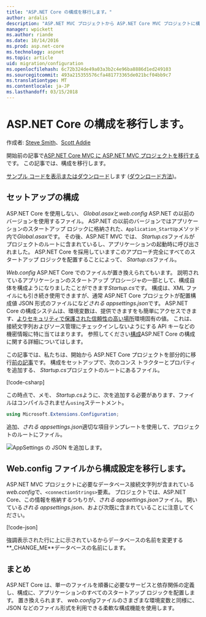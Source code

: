 ```yaml
---
title: "ASP.NET Core の構成を移行します。"
author: ardalis
description: "ASP.NET MVC プロジェクトから ASP.NET Core MVC プロジェクトに構成を移行する方法を説明します。"
manager: wpickett
ms.author: riande
ms.date: 10/14/2016
ms.prod: asp.net-core
ms.technology: aspnet
ms.topic: article
uid: migration/configuration
ms.openlocfilehash: 6c72b324de49a03a3b2c4e96ba8886d1ed249103
ms.sourcegitcommit: 493a215355576cfa481773365de021bcf04bb9c7
ms.translationtype: MT
ms.contentlocale: ja-JP
ms.lasthandoff: 03/15/2018
---
```

# <a name="migrating-configuration-to-aspnet-core"></a>ASP.NET Core の構成を移行します。

作成者: [Steve Smith](https://ardalis.com/)、[Scott Addie](https://scottaddie.com)

開始前の記事で[ASP.NET Core MVC に ASP.NET MVC プロジェクトを移行する](mvc.md)です。 この記事では、構成を移行します。

[サンプル コードを表示またはダウンロード](https://github.com/aspnet/Docs/tree/master/aspnetcore/migration/configuration/samples)します ([ダウンロード方法](xref:tutorials/index#how-to-download-a-sample))。

## <a name="setup-configuration"></a>セットアップの構成

ASP.NET Core を使用しない、 *Global.asax*と*web.config* ASP.NET の以前のバージョンを使用するファイル。 ASP.NET の以前のバージョンではアプリケーションのスタートアップ ロジックに格納された、`Application_StartUp`メソッド内で*Global.asax*です。 その後、ASP.NET MVC では、 *Startup.cs*ファイルがプロジェクトのルートに含まれているし、アプリケーションの起動時に呼び出されました。 ASP.NET Core を採用していますこのアプローチ完全にすべてのスタートアップ ロジックを配置することによって、 *Startup.cs*ファイル。

*Web.config* ASP.NET Core でのファイルが置き換えられてもいます。 説明されているアプリケーションのスタートアップ プロシージャの一部として、構成自体を構成ようになりましたことができます*Startup.cs*です。 構成は、XML ファイルにも引き続き使用できますが、通常 ASP.NET Core プロジェクトが配置構成値 JSON 形式のファイルになど*される appsettings.json*です。 ASP.NET Core の構成システムは、環境変数は、提供できますをも簡単にアクセスできます、[よりセキュリティで保護された信頼性の高い場所](xref:security/app-secrets)環境固有の値。 これは、接続文字列およびソース管理にチェックインしないようにする API キーなどの機密情報に特に当てはまります。 参照してください[構成](xref:fundamentals/configuration/index)ASP.NET Core の構成に関する詳細についてはします。

この記事では、私たちは、開始から ASP.NET Core プロジェクトを部分的に移行[前の記事](mvc.md)です。 構成をセットアップで、次のコンス トラクターとプロパティを追加する、 *Startup.cs*プロジェクトのルートにあるファイル。

[!code-csharp[](configuration/samples/WebApp1/src/WebApp1/Startup.cs?range=11-21)]

この時点で、メモ、 *Startup.cs*ように、次を追加する必要があります、ファイルはコンパイルされません`using`ステートメント。

```csharp
using Microsoft.Extensions.Configuration;
```

追加、*される appsettings.json*適切な項目テンプレートを使用して、プロジェクトのルートにファイル。

![AppSettings の JSON を追加します。](configuration/_static/add-appsettings-json.png)

## <a name="migrate-configuration-settings-from-webconfig"></a>Web.config ファイルから構成設定を移行します。

ASP.NET MVC プロジェクトに必要なデータベース接続文字列が含まれている*web.config*で、`<connectionStrings>`要素。 プロジェクトでは、ASP.NET Core、この情報を格納するつもりが、*される appsettings.json*ファイル。 開いている*される appsettings.json*、および次既に含まれていることに注意してください。

[!code-json[](../migration/configuration/samples/WebApp1/src/WebApp1/appsettings.json?highlight=4)]


強調表示された行に上に示されているからデータベースの名前を変更する**_CHANGE_ME**データベースの名前にします。

## <a name="summary"></a>まとめ

ASP.NET Core は、単一のファイルを順番に必要なサービスと依存関係の定義し、構成に、アプリケーションのすべてのスタートアップ ロジックを配置します。 置き換えられます、 *web.config*ファイルのさまざまな環境変数と同様に、JSON などのファイル形式を利用できる柔軟な構成機能を使用します。
